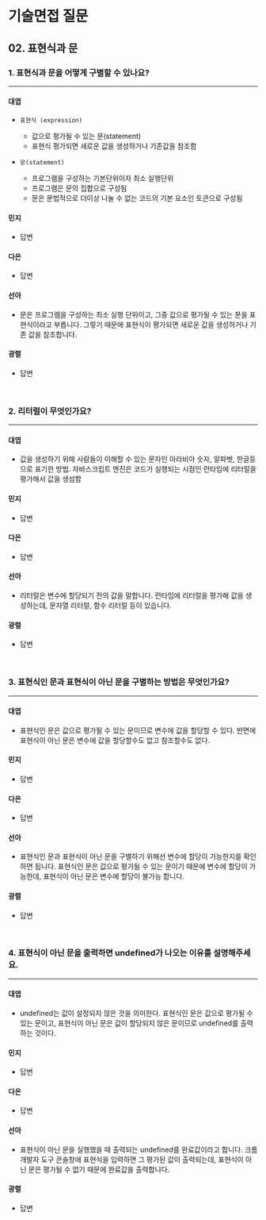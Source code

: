 # 기술면접 질문

## 02. 표현식과 문

### 1. 표현식과 문을 어떻게 구별할 수 있나요?

<hr>

#### 대엽

- `표현식 (expression)`

  - 값으로 평가될 수 있는 문(statement)
  - 표현식 평가되면 새로운 값을 생성하거나 기존값을 참조함

- `문(statement)`
  - 프로그램을 구성하는 기본단위이자 최소 실행단위
  - 프로그램은 문의 집합으로 구성됨
  - 문은 문법적으로 더이상 나눌 수 없는 코드의 기본 요소인 토큰으로 구성됨

#### 민지

- 답변

#### 다은

- 답변

#### 선아

- 문은 프로그램을 구성하는 최소 실행 단위이고, 그중 값으로 평가될 수 있는 문을 표현식이라고 부릅니다. 그렇기 때문에 표현식이 평가되면 새로운 값을 생성하거나 기존 값을 참조합니다.

#### 광렬

- 답변

<br>

### 2. 리터럴이 무엇인가요?

<hr>

#### 대엽

- 값을 생성하기 위해 사람들이 이해할 수 있는 문자인 아라비아 숫자, 알파벳, 한글등으로 표기한 방법. 자바스크립트 엔진은 코드가 실행되는 시점인 런타임에 리터럴을 평가해서 값을 생섬함

#### 민지

- 답변

#### 다은

- 답변

#### 선아

- 리터럴은 변수에 할당되기 전의 값을 말합니다. 런타임에 리터럴을 평가해 값을 생성하는데, 문자열 리터럴, 함수 리터럴 등이 있습니다.

#### 광렬

- 답변

<br>

### 3. 표현식인 문과 표현식이 아닌 문을 구별하는 방법은 무엇인가요?

<hr>

#### 대엽

- 표현식인 문은 값으로 평가될 수 있는 문이므로 변수에 값을 할당할 수 있다. 반면에 표현식이 아닌 문은 변수에 값을 할당할수도 없고 참조할수도 없다.

#### 민지

- 답변

#### 다은

- 답변

#### 선아

- 표현식인 문과 표현식이 아닌 문을 구별하기 위해선 변수에 할당이 가능한지를 확인하면 됩니다. 표현식인 문은 값으로 평가될 수 있는 문이기 때문에 변수에 할당이 가능한데, 표현식이 아닌 문은 변수에 할당이 불가능 합니다.

#### 광렬

- 답변

<br>

### 4. 표현식이 아닌 문을 출력하면 undefined가 나오는 이유를 설명해주세요.

<hr>

#### 대엽

- undefined는 값이 설정되지 않은 것을 의미한다. 표현식인 문은 값으로 평가될 수 있는 문이고, 표현식이 아닌 문은 값이 할당되지 않은 문이므로 undefined를 출력하는 것이다.

#### 민지

- 답변

#### 다은

- 답변

#### 선아

- 표현식이 아닌 문을 실행했을 때 출력되는 undefined를 완료값이라고 합니다. 크롬 개발자 도구 콘솔창에 표현식을 입력하면 그 평가된 값이 출력되는데, 표현식이 아닌 문은 평가될 수 없기 때문에 완료값을 출력합니다.

#### 광렬

- 답변
